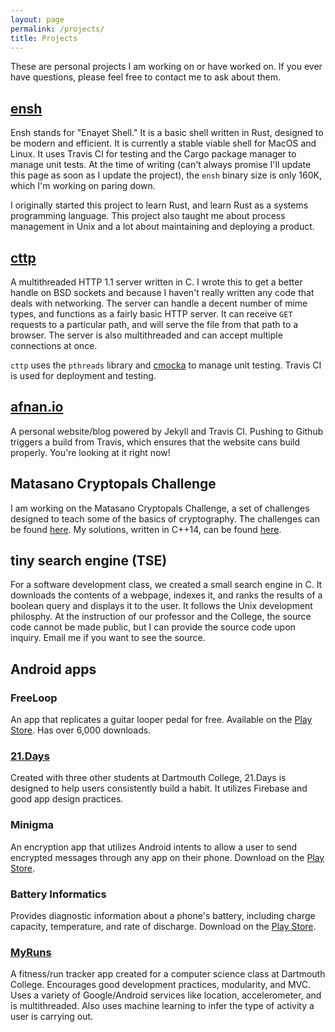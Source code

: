 ```yaml
---
layout: page
permalink: /projects/
title: Projects
---
```


These are personal projects I am working on or have worked on. If you ever have
questions, please feel free to contact me to ask about them.

## [ensh](https://github.com/afnanenayet/Enayet-Shell)

Ensh stands for "Enayet Shell." It is a basic shell written in Rust, designed
to be modern and efficient. It is currently a stable viable shell for MacOS and
Linux. It uses Travis CI for testing and the Cargo package manager to manage
unit tests. At the time of writing (can't always promise I'll update this page
as soon as I update the project), the `ensh` binary size is only 160K, which I'm
working on paring down.

I originally started this project to learn Rust, and learn Rust as a
systems programming language. This project also taught me about process
management in Unix and a lot about maintaining and deploying a product.

## [cttp](https://github.com/afnanenayet/cttp)

A multithreaded HTTP 1.1 server written in C. I wrote this to get a better handle
on BSD sockets and because I haven't really written any code that deals with
networking. The server can handle a decent number of mime types, and functions
as a fairly basic HTTP server. It can receive `GET` requests to a particular path,
and will serve the file from that path to a browser.
The server is also multithreaded and can accept multiple connections at once.

`cttp` uses the `pthreads` library and [cmocka](http://cmocka.org)
to manage unit testing. Travis CI is used for deployment and testing.

## [afnan.io](http://afnan.io)

A personal website/blog powered by Jekyll and Travis CI. Pushing to
Github triggers a build from Travis, which ensures that the website cans
build properly. You're looking at it right now!

## Matasano Cryptopals Challenge

I am working on the Matasano Cryptopals Challenge, a set of challenges designed
to teach some of the basics of cryptography. The challenges can be found
[here](https://cryptopals.com). My solutions, written in C++14, can be found
[here](https://github.com/afnanenayet/Cryptopals_Challenge).

## tiny search engine (TSE)

For a software development class, we created a small search engine in C.
It downloads the contents of a webpage, indexes it, and ranks the results
of a boolean query and displays it to the user. It follows the Unix development
philosphy. At the instruction of our professor and the College, the source code
cannot be made public, but I can provide the source code upon inquiry.
Email me if you want to see the source.

## Android apps

### FreeLoop

An app that replicates a guitar looper pedal for free. Available on
the [Play Store](https://play.google.com/store/apps/details?id=com.enayet.loopr).
Has over 6,000 downloads.

### [21.Days](https://github.com/afnanenayet/21.Days)

Created with three other students at Dartmouth College, 21.Days is designed
to help users consistently build a habit. It utilizes Firebase and good app
design practices.

### Minigma

An encryption app that utilizes Android intents to allow a user to send encrypted
messages through any app on their phone. Download on the
[Play Store](https://play.google.com/store/apps/details?id=com.enayet.minigma).

### Battery Informatics

Provides diagnostic information about a phone's battery, including charge
capacity, temperature, and rate of discharge. Download on the
[Play Store](https://play.google.com/store/apps/details?id=com.enayet.powinfo).

### [MyRuns](https://github.com/afnanenayet/MyRuns6)

A fitness/run tracker app created for a computer science class at Dartmouth College.
Encourages good development practices, modularity, and MVC. Uses a variety of
Google/Android services like location, accelerometer, and is multithreaded.
Also uses machine learning to infer the type of activity a user is carrying out.
